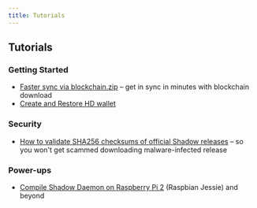 ```yaml
---
title: Tutorials
---
```


## Tutorials

### Getting Started

* [Faster sync via blockchain.zip](fast-sync-blockchain/) – get in sync in minutes with blockchain download
* [Create and Restore HD wallet](create-restore-hd-wallet/)

### Security

* [How to validate SHA256 checksums of official Shadow releases](validate-checksums-of-releases/) – so you won't get scammed downloading malware-infected release

### Power-ups

* [Compile Shadow Daemon on Raspberry Pi 2](shadow-daemon-raspberry-pi2/) (Raspbian Jessie) and beyond